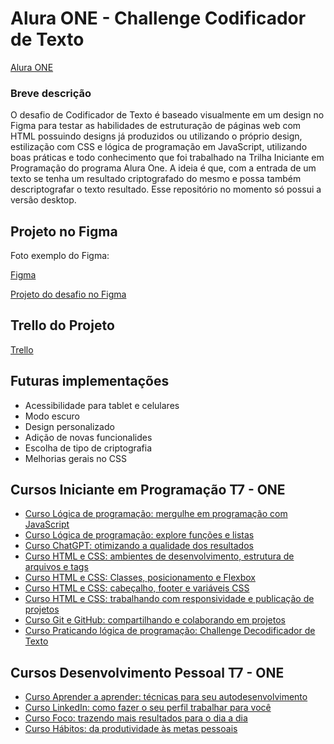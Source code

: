 
# Alura ONE - Challenge Codificador de Texto

[Alura ONE](https://www.oracle.com/br/education/oracle-next-education/)

### Breve descrição

O desafio de Codificador de Texto é baseado visualmente em um design no Figma para testar as habilidades de estruturação de páginas web com HTML possuindo designs já produzidos ou utilizando o próprio design, estilização com CSS e lógica de programação em JavaScript, utilizando boas práticas e todo conhecimento que foi trabalhado na Trilha Iniciante em Programação do programa Alura One. A ideia é que, com a entrada de um texto se tenha um resultado criptografado do mesmo e possa também descriptografar o texto resultado. Esse repositório no momento só possui a versão desktop.

## Projeto no Figma

Foto exemplo do Figma:

[Figma](figma_exemplo.png)

[Projeto do desafio no Figma](https://www.figma.com/file/tvFEYhVfZTjdJ5P24RGV21/Alura-Challenge---Desafio-1---L%C3%B3gica?node-id=16%3A802)

## Trello do Projeto

[Trello](https://trello.com/b/qmLsVkkq/decodificador-de-texto-alura-challenges-oracle-one)

## Futuras implementações

- Acessibilidade para tablet e celulares
- Modo escuro
- Design personalizado
- Adição de novas funcionalides
- Escolha de tipo de criptografia
- Melhorias gerais no CSS

## Cursos Iniciante em Programação T7 - ONE

- [Curso Lógica de programação: mergulhe em programação com JavaScript](https://www.alura.com.br/curso-online-logica-programacao-mergulhe-programacao-javascript)
- [Curso Lógica de programação: explore funções e listas](https://www.alura.com.br/curso-online-logica-programacao-funcoes-listas)
- [Curso ChatGPT: otimizando a qualidade dos resultados](https://www.alura.com.br/curso-online-chatgpt-otimizando-qualidade-resultados)
- [Curso HTML e CSS: ambientes de desenvolvimento, estrutura de arquivos e tags](https://www.alura.com.br/curso-online-html-css-ambiente-arquivos-tags)
- [Curso HTML e CSS: Classes, posicionamento e Flexbox](https://www.alura.com.br/curso-online-html-css-classes-posicionamento-flexbox)
- [Curso HTML e CSS: cabeçalho, footer e variáveis CSS](https://www.alura.com.br/curso-online-html-css-cabecalho-footer-variaveis-css)
- [Curso HTML e CSS: trabalhando com responsividade e publicação de projetos](https://www.alura.com.br/curso-online-html-css-responsividade-publicacao-projetos)
- [Curso Git e GitHub: compartilhando e colaborando em projetos](https://www.alura.com.br/curso-online-git-github-compartilhando-colaborando-projetos)
- [Curso Praticando lógica de programação: Challenge Decodificador de Texto](https://cursos.alura.com.br/course/challenge-decodificador-texto)

## Cursos Desenvolvimento Pessoal T7 - ONE

- [Curso Aprender a aprender: técnicas para seu autodesenvolvimento](https://cursos.alura.com.br/course/aprender-a-aprender-tecnicas-para-seu-autodesenvolvimento)
- [Curso LinkedIn: como fazer o seu perfil trabalhar para você](https://cursos.alura.com.br/course/linkedin-perfil-trabalhar-voce)
- [Curso Foco: trazendo mais resultados para o dia a dia](https://cursos.alura.com.br/course/foco-o-poder-do-habito-seu-dia-a-dia)
- [Curso Hábitos: da produtividade às metas pessoais](https://cursos.alura.com.br/course/habitos)
